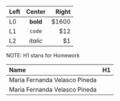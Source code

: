 | Left |  Center  | Right |
|:-----|:--------:|------:|
| L0   | **bold** | $1600 |
| L1   |  `code`  |   $12 |
| L2   | _italic_ |    $1 |


NOTE: H1 stans for Homework

| Name | H1 |
|:-----|:--:|
| Maria Fernanda Velasco Pineda | 
| Maria Fernanda Velasco Pineda | 
